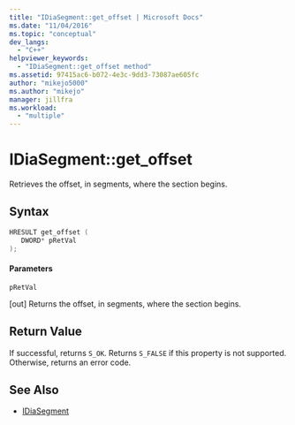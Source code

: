 ```yaml
---
title: "IDiaSegment::get_offset | Microsoft Docs"
ms.date: "11/04/2016"
ms.topic: "conceptual"
dev_langs:
  - "C++"
helpviewer_keywords:
  - "IDiaSegment::get_offset method"
ms.assetid: 97415ac6-b072-4e3c-9dd3-73087ae605fc
author: "mikejo5000"
ms.author: "mikejo"
manager: jillfra
ms.workload:
  - "multiple"
---
```

# IDiaSegment::get_offset
Retrieves the offset, in segments, where the section begins.

## Syntax

```C++
HRESULT get_offset ( 
   DWORD* pRetVal
);
```

#### Parameters
 `pRetVal`

[out] Returns the offset, in segments, where the section begins.

## Return Value
 If successful, returns `S_OK`. Returns `S_FALSE` if this property is not supported. Otherwise, returns an error code.

## See Also
- [IDiaSegment](../../debugger/debug-interface-access/idiasegment.md)